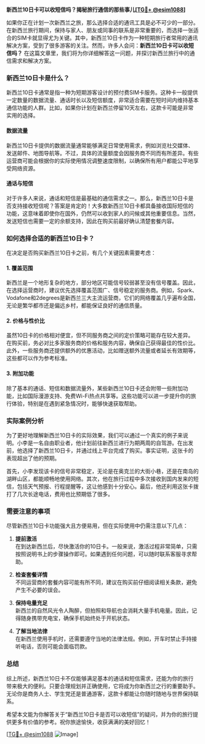 **新西兰10日卡可以收短信吗？揭秘旅行通信的那些事儿[[TG💪+ @esim1088](https://t.me/s/esim1088)]**

如果你正在计划一次新西兰之旅，那么选择合适的通讯工具是必不可少的一部分。在新西兰旅行期间，保持与家人、朋友或同事的联系是非常重要的，而选择一张适合的SIM卡就显得尤为关键。其中，新西兰10日卡作为一种短期旅行者常用的通讯解决方案，受到了很多游客的关注。然而，许多人会问：**新西兰10日卡可以收短信吗？** 在这篇文章里，我们将为你详细解答这一问题，并探讨新西兰旅行中的通信需求和解决方案。

### 新西兰10日卡是什么？

新西兰10日卡通常是指一种为短期游客设计的预付费SIM卡服务。这种卡一般提供一定数量的数据流量、通话时长以及短信额度，非常适合需要在短时间内维持基本通信功能的人群。比如，如果你计划在新西兰停留10天左右，这款卡可能是非常实用的选择。

#### 数据流量

新西兰10日卡提供的数据流量通常能够满足日常使用需求，例如浏览社交媒体、发送邮件、地图导航等。不过，具体的流量额度会因服务商不同而有所差异。有些运营商可能会根据你的实际使用情况调整速度限制，以确保所有用户都能公平地享受网络资源。

#### 通话与短信

对于许多人来说，通话和短信是最基础的通信需求之一。那么，新西兰10日卡是否支持接收短信呢？答案是肯定的！大多数新西兰10日卡都具备接收国际短信的功能，这意味着即使你在国外，仍然可以收到家人的问候或其他重要信息。当然，发送短信也需要一定的余额支持，因此在购买前最好确认清楚套餐内容。

### 如何选择合适的新西兰10日卡？

在决定是否购买新西兰10日卡之前，有几个关键因素需要考虑：

#### 1. **覆盖范围**
新西兰是一个地形复杂的地方，部分地区可能信号较弱甚至没有信号覆盖。因此，在选择运营商时，建议优先选择覆盖范围广、信号稳定的服务商。例如，Spark、Vodafone和2degrees是新西兰三大主流运营商，它们的网络覆盖几乎遍布全国，无论是繁华都市还是偏远乡村，都能保证良好的通信质量。

#### 2. **价格与性价比**
虽然10日卡的价格相对便宜，但不同服务商之间的定价策略可能存在较大差异。在购买前，务必对比多家服务商的价格和服务内容，确保自己获得最佳的性价比。此外，一些服务商还提供额外的优惠活动，比如赠送额外流量或者延长有效期等，这些都可以作为参考标准。

#### 3. **附加功能**
除了基本的通话、短信和数据流量外，某些新西兰10日卡还会附带一些附加功能，比如国际漫游支持、免费Wi-Fi热点共享等。这些功能可以进一步提升你的旅行体验，特别是在遇到紧急情况时，能够快速获取帮助。

### 实际案例分析

为了更好地理解新西兰10日卡的实际效果，我们可以通过一个真实的例子来说明。小李是一名自由职业者，他计划前往新西兰进行为期两周的自驾游。在出发前，他选择了新西兰10日卡，并通过线上平台完成了购买。事实证明，这张卡的表现超出了他的预期。

首先，小李发现该卡的信号非常稳定，无论是在奥克兰的大街小巷，还是在南岛的湖畔山区，都能顺畅地使用网络。其次，他在旅行过程中多次接收到国内发来的短信，包括天气预报、行程提醒等，这让他感到十分安心。最后，他还利用这张卡拨打了几次长途电话，费用也比预期低了很多。

### 需要注意的事项

尽管新西兰10日卡功能强大且方便易用，但在实际使用中仍需注意以下几点：

1. **提前激活**  
   在到达新西兰后，尽快激活你的10日卡。一般来说，激活过程非常简单，只需按照说明书上的步骤操作即可。如果遇到任何问题，可以随时联系客服寻求帮助。

2. **检查套餐详情**  
   不同运营商的套餐内容可能有所不同，建议在购买前仔细阅读相关条款，避免产生不必要的误会。

3. **保持电量充足**  
   新西兰的自然风光令人陶醉，但拍照和导航也会消耗大量手机电量。因此，记得随身携带充电宝，确保手机始终处于开机状态。

4. **了解当地法律**  
   在新西兰使用手机时，还需要遵守当地的法律法规。例如，开车时禁止手持接听电话，否则可能会面临罚款。

### 总结

综上所述，新西兰10日卡不仅能够满足基本的通话和短信需求，还能为你的旅行带来极大的便利。只要合理规划并正确使用，它将成为你新西兰之行的重要助手。无论你是商务人士、学生党还是普通游客，这款卡都能让你随时随地与世界保持联系。

希望本文能为你解答关于“新西兰10日卡是否可以收短信”的疑问，并为你的旅行提供更多有价值的参考。祝你旅途愉快，收获满满的美好回忆！

[[TG💪+ @esim1088](https://t.me/s/esim1088) ![Image](https://i.postimg.cc/4NQfJmqS/Snipaste-2025-05-13-00-14-12.png)]